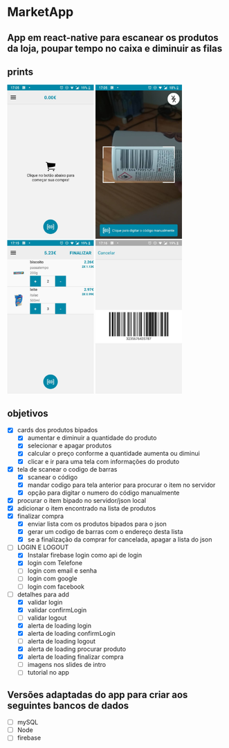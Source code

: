 # MarketApp
App em react-native para escanear os produtos da loja, poupar tempo no caixa e diminuir as filas
----
## prints
<img src="src/images/prints/1.jpg" width="200"/>
<img src="src/images/prints/2.jpg" width="200"/>
<img src="src/images/prints/3.jpg" width="200"/>
<img src="src/images/prints/4.jpg" width="200"/>

## objetivos

- [x] cards dos produtos bipados
    - [x] aumentar e diminuir a quantidade do produto
    - [x] selecionar e apagar produtos
    - [x] calcular o preço conforme a quantidade aumenta ou diminui
    - [x] clicar e ir para uma tela com informações do produto
- [x] tela de scanear o codigo de barras
    - [x] scanear o código
    - [x] mandar codigo para tela anterior para procurar o item no servidor
    - [x] opção para digitar o numero do código manualmente
- [x] procurar o item bipado no servidor/json local
- [x] adicionar o item encontrado na lista de produtos
- [x] finalizar compra
    - [x] enviar lista com os produtos bipados para o json
    - [x] gerar um codigo de barras com o endereço desta lista
    - [x] se a finalização da comprar for cancelada, apagar a lista do json
- [ ] LOGIN E LOGOUT
    - [x] Instalar firebase login como api de login
    - [x] login com Telefone
    - [ ] login com email e senha
    - [ ] login com google
    - [ ] login com facebook
- [ ] detalhes para add
    - [x] validar login
    - [x] validar confirmLogin
    - [ ] validar logout
    - [x] alerta de loading login
    - [x] alerta de loading confirmLogin
    - [ ] alerta de loading logout
    - [x] alerta de loading procurar produto
    - [x] alerta de loading finalizar compra
    - [ ] imagens nos slides de intro
    - [ ] tutorial no app

## Versões adaptadas do app para criar aos seguintes bancos de dados 
- [ ] mySQL
- [ ] Node
- [ ] firebase
